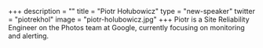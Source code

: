 +++
description = ""
title = "Piotr Hołubowicz"
type = "new-speaker"
twitter = "piotrekhol"
image = "piotr-holubowicz.jpg"
+++
Piotr is a Site Reliability Engineer on the Photos team at Google, currently focusing on monitoring and alerting.